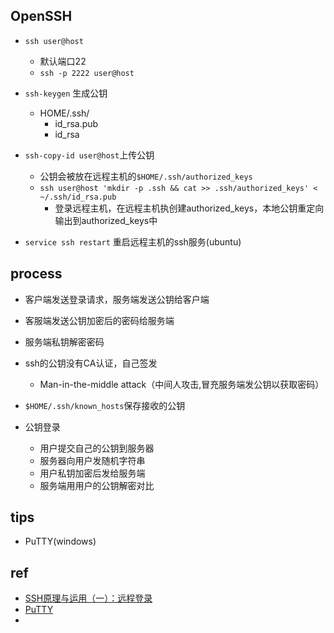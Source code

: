 
## OpenSSH
+ `ssh user@host`
    + 默认端口22
    + `ssh -p 2222 user@host`

+ `ssh-keygen` 生成公钥
    + HOME/.ssh/
        + id_rsa.pub
        + id_rsa
+ `ssh-copy-id user@host`上传公钥
    + 公钥会被放在远程主机的`$HOME/.ssh/authorized_keys`
    + `ssh user@host 'mkdir -p .ssh && cat >> .ssh/authorized_keys' < ~/.ssh/id_rsa.pub`
        + 登录远程主机，在远程主机执创建authorized_keys，本地公钥重定向输出到authorized_keys中
+ `service ssh restart` 重启远程主机的ssh服务(ubuntu)




## process
+ 客户端发送登录请求，服务端发送公钥给客户端
+ 客服端发送公钥加密后的密码给服务端
+ 服务端私钥解密密码

+ ssh的公钥没有CA认证，自己签发
    + Man-in-the-middle attack（中间人攻击,冒充服务端发公钥以获取密码）
+ `$HOME/.ssh/known_hosts`保存接收的公钥

+ 公钥登录
    + 用户提交自己的公钥到服务器
    + 服务器向用户发随机字符串
    + 用户私钥加密后发给服务端
    + 服务端用用户的公钥解密对比

## tips
+ PuTTY(windows)

## ref

+ [SSH原理与运用（一）：远程登录](http://www.ruanyifeng.com/blog/2011/12/ssh_remote_login.html)
+ [PuTTY](https://www.chiark.greenend.org.uk/~sgtatham/putty/)
+